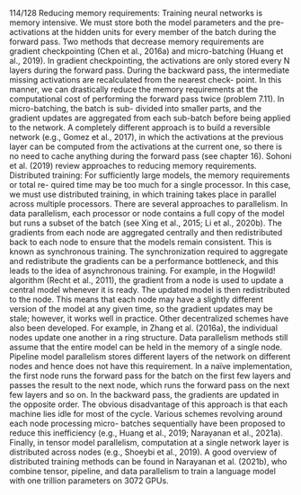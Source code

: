 114/128
Reducing memory requirements:
Training neural networks is memory intensive. We must
store both the model parameters and the pre-activations at the hidden units for every member
of the batch during the forward pass. Two methods that decrease memory requirements are
gradient checkpointing (Chen et al., 2016a) and micro-batching (Huang et al., 2019). In gradient
checkpointing, the activations are only stored every N layers during the forward pass. During
the backward pass, the intermediate missing activations are recalculated from the nearest check-
point. In this manner, we can drastically reduce the memory requirements at the computational
cost of performing the forward pass twice (problem 7.11). In micro-batching, the batch is sub-
divided into smaller parts, and the gradient updates are aggregated from each sub-batch before
being applied to the network. A completely different approach is to build a reversible network
(e.g., Gomez et al., 2017), in which the activations at the previous layer can be computed from
the activations at the current one, so there is no need to cache anything during the forward pass
(see chapter 16). Sohoni et al. (2019) review approaches to reducing memory requirements.
Distributed training:
For sufficiently large models, the memory requirements or total re-
quired time may be too much for a single processor.
In this case, we must use distributed
training, in which training takes place in parallel across multiple processors. There are several
approaches to parallelism. In data parallelism, each processor or node contains a full copy of
the model but runs a subset of the batch (see Xing et al., 2015; Li et al., 2020b). The gradients
from each node are aggregated centrally and then redistributed back to each node to ensure
that the models remain consistent. This is known as synchronous training. The synchronization
required to aggregate and redistribute the gradients can be a performance bottleneck, and this
leads to the idea of asynchronous training. For example, in the Hogwild! algorithm (Recht
et al., 2011), the gradient from a node is used to update a central model whenever it is ready.
The updated model is then redistributed to the node. This means that each node may have a
slightly different version of the model at any given time, so the gradient updates may be stale;
however, it works well in practice. Other decentralized schemes have also been developed. For
example, in Zhang et al. (2016a), the individual nodes update one another in a ring structure.
Data parallelism methods still assume that the entire model can be held in the memory of a
single node. Pipeline model parallelism stores different layers of the network on different nodes
and hence does not have this requirement. In a naïve implementation, the first node runs the
forward pass for the batch on the first few layers and passes the result to the next node, which
runs the forward pass on the next few layers and so on. In the backward pass, the gradients are
updated in the opposite order. The obvious disadvantage of this approach is that each machine
lies idle for most of the cycle. Various schemes revolving around each node processing micro-
batches sequentially have been proposed to reduce this inefficiency (e.g., Huang et al., 2019;
Narayanan et al., 2021a). Finally, in tensor model parallelism, computation at a single network
layer is distributed across nodes (e.g., Shoeybi et al., 2019). A good overview of distributed
training methods can be found in Narayanan et al. (2021b), who combine tensor, pipeline, and
data parallelism to train a language model with one trillion parameters on 3072 GPUs.